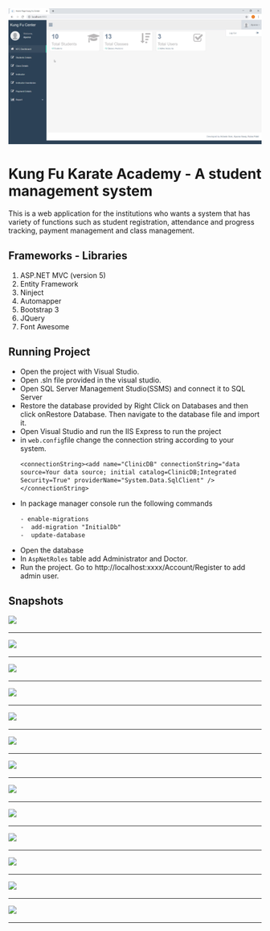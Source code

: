 
<img src="img/a (1).png">

# Kung Fu Karate Academy - A student management system

This is a web application for the institutions who wants a system that has variety of functions such as student registration, attendance and progress tracking, payment management and class management. 

## Frameworks - Libraries

1. ASP.NET MVC (version 5)
2. Entity Framework
3. Ninject
4. Automapper
5. Bootstrap 3
6. JQuery
7. Font Awesome

## Running Project

- Open the project with Visual Studio.
- Open .sln file provided in the visual studio.
- Open SQL Server Management Studio(SSMS) and connect it to SQL Server
- Restore the database provided by Right Click on Databases and then click onRestore Database. Then navigate to the database file and import it.
- Open Visual Studio and run the IIS Express to run the project
- in `web.config`file change the connection string according to your system.
  ```
  <connectionString><add name="ClinicDB" connectionString="data source=Your data source; initial catalog=ClinicDB;Integrated Security=True" providerName="System.Data.SqlClient" /></connectionString>
  ```
- In package manager console run the following commands 
    ```
    - enable-migrations
    -  add-migration "InitialDb"
    -  update-database
   ```
- Open the database
- In `AspNetRoles` table add  Administrator and Doctor.
- Run the project. Go to   http://localhost:xxxx/Account/Register  to add admin user.

## Snapshots

<img src="img/a (14).png">

---

<img src="img/a (3).png">

---

<img src="img/a (4).png">

---

<img src="img/a (5).png">

---

<img src="img/a (6).png">

---

<img src="img/a (7).png">

---

<img src="img/a (8).png">

---

<img src="img/a (9).png">

---

<img src="img/a (10).png">

---

<img src="img/a (11).png">

---

<img src="img/a (12).png">

---

<img src="img/a (13).png">

---

<img src="img/a (2).png">

---
